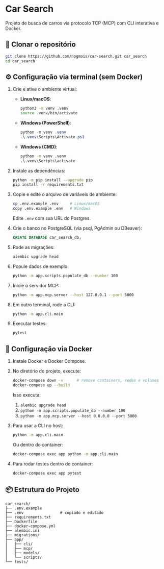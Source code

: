 # Car Search

Projeto de busca de carros via protocolo TCP (MCP) com CLI interativa e Docker.

## 🔗 Clonar o repositório

```bash
git clone https://github.com/nogmois/car-search.git car_search
cd car_search
```

## ⚙️ Configuração via terminal (sem Docker)

1. Crie e ative o ambiente virtual:

   - **Linux/macOS**:

     ```bash
     python3 -m venv .venv
     source .venv/bin/activate
     ```

   - **Windows (PowerShell)**:

     ```powershell
     python -m venv .venv
     .\.venv\Scripts\Activate.ps1
     ```

   - **Windows (CMD)**:

     ```cmd
     python -m venv .venv
     .\.venv\Scripts\activate
     ```

2. Instale as dependências:

   ```bash
   python -m pip install --upgrade pip
   pip install -r requirements.txt
   ```

3. Copie e edite o arquivo de variáveis de ambiente:

   ```bash
   cp .env.example .env     # Linux/macOS
   copy .env.example .env   # Windows
   ```

   Edite `.env` com sua URL do Postgres.

4. Crie o banco no PostgreSQL (via psql, PgAdmin ou DBeaver):

   ```sql
   CREATE DATABASE car_search_db;
   ```

5. Rode as migrações:

   ```bash
   alembic upgrade head
   ```

6. Popule dados de exemplo:

   ```bash
   python -m app.scripts.populate_db --number 100
   ```

7. Inicie o servidor MCP:

   ```bash
   python -m app.mcp.server --host 127.0.0.1 --port 5000
   ```

8. Em outro terminal, rode a CLI:

   ```bash
   python -m app.cli.main
   ```

9. Executar testes:

   ```bash
   pytest
   ```

## 🐳 Configuração via Docker

1. Instale Docker e Docker Compose.

2. No diretório do projeto, execute:

   ```bash
   docker-compose down -v      # remove containers, redes e volumes
   docker-compose up --build
   ```

   Isso executa:

   1. `alembic upgrade head`
   2. `python -m app.scripts.populate_db --number 100`
   3. `python -m app.mcp.server --host 0.0.0.0 --port 5000`

3. Para usar a CLI no host:

   ```bash
   python -m app.cli.main
   ```

   Ou dentro do container:

   ```bash
   docker-compose exec app python -m app.cli.main
   ```

4. Para rodar testes dentro do container:

   ```bash
   docker-compose exec app pytest
   ```

## 📦 Estrutura do Projeto

```
car_search/
├── .env.example
├── .env                # copiado e editado
├── requirements.txt
├── Dockerfile
├── docker-compose.yml
├── alembic.ini
├── migrations/
├── app/
│   ├── cli/
│   ├── mcp/
│   ├── models/
│   └── scripts/
└── tests/
```
